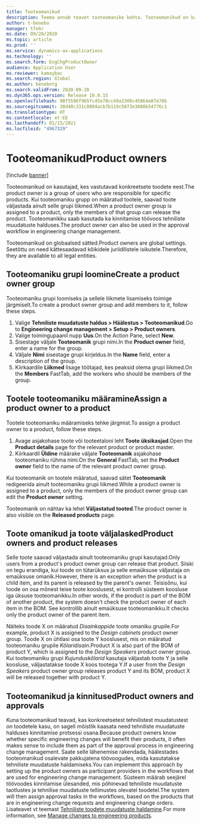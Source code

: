 ```yaml
---
title: Tooteomanikud
description: Teema annab teavet tooteomanike kohta. Tooteomanikud on kasutajad, kes vastutavad konkreetsete toodete eest. Neid tooteid saavad väljastada ainult grupi liikmed. Tooteomanikku saab kasutada ka kinnitamise töövoos.
author: t-benebo
manager: tfehr
ms.date: 09/28/2020
ms.topic: article
ms.prod: ''
ms.service: dynamics-ax-applications
ms.technology: ''
ms.search.form: EngChgProductOwner
audience: Application User
ms.reviewer: kamaybac
ms.search.region: Global
ms.author: benebotg
ms.search.validFrom: 2020-09-28
ms.dyn365.ops.version: Release 10.0.15
ms.openlocfilehash: 90f5596f9b5fc45e78cc49a3309c45864e07e70b
ms.sourcegitcommit: 38d40c331c8894acb7b119c5073e3088b54776c1
ms.translationtype: HT
ms.contentlocale: et-EE
ms.lasthandoff: 01/15/2021
ms.locfileid: "4967329"
---
```

# <a name="product-owners"></a><span data-ttu-id="88bf0-106">Tooteomanikud</span><span class="sxs-lookup"><span data-stu-id="88bf0-106">Product owners</span></span>

[!include [banner](../includes/banner.md)]

<span data-ttu-id="88bf0-107">Tooteomanikud on kasutajad, kes vastutavad konkreetsete toodete eest.</span><span class="sxs-lookup"><span data-stu-id="88bf0-107">The product owner is a group of users who are responsible for specific products.</span></span> <span data-ttu-id="88bf0-108">Kui tooteomaniku grupp on määratud tootele, saavad toote väljastada ainult selle grupi liikmed.</span><span class="sxs-lookup"><span data-stu-id="88bf0-108">When a product owner group is assigned to a product, only the members of that group can release the product.</span></span> <span data-ttu-id="88bf0-109">Tooteomanikku saab kasutada ka kinnitamise töövoos tehniliste muudatuste halduses.</span><span class="sxs-lookup"><span data-stu-id="88bf0-109">The product owner can also be used in the approval workflow in engineering change management.</span></span>

<span data-ttu-id="88bf0-110">Tooteomanikud on globaalsed sätted.</span><span class="sxs-lookup"><span data-stu-id="88bf0-110">Product owners are global settings.</span></span> <span data-ttu-id="88bf0-111">Seetõttu on need kättesaadavad kõikidele juriidilistele isikutele.</span><span class="sxs-lookup"><span data-stu-id="88bf0-111">Therefore, they are available to all legal entities.</span></span>

## <a name="create-a-product-owner-group"></a><span data-ttu-id="88bf0-112">Tooteomaniku grupi loomine</span><span class="sxs-lookup"><span data-stu-id="88bf0-112">Create a product owner group</span></span>

<span data-ttu-id="88bf0-113">Tooteomaniku grupi loomiseks ja sellele liikmete lisamiseks toimige järgmiselt.</span><span class="sxs-lookup"><span data-stu-id="88bf0-113">To create a product owner group and add members to it, follow these steps.</span></span>

1. <span data-ttu-id="88bf0-114">Valige **Tehniliste muudatuste haldus \> Häälestus \> Tooteomanikud**.</span><span class="sxs-lookup"><span data-stu-id="88bf0-114">Go to **Engineering change management \> Setup \> Product owners**.</span></span>
2. <span data-ttu-id="88bf0-115">Valige toimingupaanil nupp **Uus**.</span><span class="sxs-lookup"><span data-stu-id="88bf0-115">On the Action Pane, select **New**.</span></span>
3. <span data-ttu-id="88bf0-116">Sisestage väljale **Tooteomanik** grupi nimi.</span><span class="sxs-lookup"><span data-stu-id="88bf0-116">In the **Product owner** field, enter a name for the group.</span></span>
4. <span data-ttu-id="88bf0-117">Väljale **Nimi** sisestage grupi kirjeldus.</span><span class="sxs-lookup"><span data-stu-id="88bf0-117">In the **Name** field, enter a description of the group.</span></span>
5. <span data-ttu-id="88bf0-118">Kiirkaardile **Liikmed** lisage töötajad, kes peaksid olema grupi liikmed.</span><span class="sxs-lookup"><span data-stu-id="88bf0-118">On the **Members** FastTab, add the workers who should be members of the group.</span></span>

## <a name="assign-a-product-owner-to-a-product"></a><span data-ttu-id="88bf0-119">Tootele tooteomaniku määramine</span><span class="sxs-lookup"><span data-stu-id="88bf0-119">Assign a product owner to a product</span></span>

<span data-ttu-id="88bf0-120">Tootele tooteomaniku määramiseks tehke järgmist.</span><span class="sxs-lookup"><span data-stu-id="88bf0-120">To assign a product owner to a product, follow these steps.</span></span>

1. <span data-ttu-id="88bf0-121">Avage asjakohase toote või tooteetaloni leht **Toote üksikasjad**.</span><span class="sxs-lookup"><span data-stu-id="88bf0-121">Open the **Product details** page for the relevant product or product master.</span></span>
1. <span data-ttu-id="88bf0-122">Kiirkaardil **Üldine** määrake väljale **Tooteomanik** asjakohase tooteomaniku rühma nimi.</span><span class="sxs-lookup"><span data-stu-id="88bf0-122">On the **General** FastTab, set the **Product owner** field to the name of the relevant product owner group.</span></span>

<span data-ttu-id="88bf0-123">Kui tooteomanik on tootele määratud, saavad sätet **Tooteomanik** redigeerida ainult tooteomaniku grupi liikmed.</span><span class="sxs-lookup"><span data-stu-id="88bf0-123">While a product owner is assigned to a product, only the members of the product owner group can edit the **Product owner** setting.</span></span>

<span data-ttu-id="88bf0-124">Tooteomanik on nähtav ka lehel **Väljastatud tooted**.</span><span class="sxs-lookup"><span data-stu-id="88bf0-124">The product owner is also visible on the **Released products** page.</span></span>

## <a name="product-owners-and-product-releases"></a><span data-ttu-id="88bf0-125">Toote omanikud ja toote väljalasked</span><span class="sxs-lookup"><span data-stu-id="88bf0-125">Product owners and product releases</span></span>

<span data-ttu-id="88bf0-126">Selle toote saavad väljastada ainult tooteomaniku grupi kasutajad.</span><span class="sxs-lookup"><span data-stu-id="88bf0-126">Only users from a product's product owner group can release that product.</span></span> <span data-ttu-id="88bf0-127">Siiski on tegu erandiga, kui toode on tütarüksus ja selle emaüksuse väljastaja on emaüksuse omanik.</span><span class="sxs-lookup"><span data-stu-id="88bf0-127">However, there is an exception when the product is a child item, and its parent is released by the parent's owner.</span></span> <span data-ttu-id="88bf0-128">Teisisõnu, kui toode on osa mõnest teise toote kooslusest, ei kontrolli süsteem koosluse iga üksuse tooteomanikku.</span><span class="sxs-lookup"><span data-stu-id="88bf0-128">In other words, if the product is part of the BOM of another product, the system doesn't check the product owner of each item in the BOM.</span></span> <span data-ttu-id="88bf0-129">See kontrollib ainult emaüksuse tooteomanikku.</span><span class="sxs-lookup"><span data-stu-id="88bf0-129">It checks only the product owner of the parent item.</span></span>

<span data-ttu-id="88bf0-130">Näiteks toode X on määratud *Disainkappide* toote omaniku grupile.</span><span class="sxs-lookup"><span data-stu-id="88bf0-130">For example, product X is assigned to the *Design cabinets* product owner group.</span></span> <span data-ttu-id="88bf0-131">Toode X on ühtlasi osa toote Y kooslusest, mis on määratud tooteomaniku grupile *Kõlaridisain*.</span><span class="sxs-lookup"><span data-stu-id="88bf0-131">Product X is also part of the BOM of product Y, which is assigned to the *Design Speakers* product owner group.</span></span> <span data-ttu-id="88bf0-132">Kui tooteomaniku grupi *Kujunduskõlarid* kasutaja väljastab toote Y ja selle koosluse, väljastatakse toode X koos tootega Y.</span><span class="sxs-lookup"><span data-stu-id="88bf0-132">If a user from the *Design Speakers* product owner group releases product Y and its BOM, product X will be released together with product Y.</span></span>

## <a name="product-owners-and-approvals"></a><span data-ttu-id="88bf0-133">Tooteomanikud ja kinnitused</span><span class="sxs-lookup"><span data-stu-id="88bf0-133">Product owners and approvals</span></span>

<span data-ttu-id="88bf0-134">Kuna tooteomanikud teavad, kas konkreetsetest tehnilistest muudatustest on toodetele kasu, on sageli mõistlik kaasata need tehniliste muudatuste halduses kinnitamise protsessi osana.</span><span class="sxs-lookup"><span data-stu-id="88bf0-134">Because product owners know whether specific engineering changes will benefit their products, it often makes sense to include them as part of the approval process in engineering change management.</span></span> <span data-ttu-id="88bf0-135">Saate selle lähenemise rakendada, häälestades tooteomanikud osalevate pakkujatena töövoogudes, mida kasutatakse tehniliste muudatuste haldamiseks.</span><span class="sxs-lookup"><span data-stu-id="88bf0-135">You can implement this approach by setting up the product owners as participant providers in the workflows that are used for engineering change management.</span></span> <span data-ttu-id="88bf0-136">Süsteem määrab seejärel töövoodes kinnitamise ülesanded, mis põhinevad tehniliste muudatuste taotlustes ja tehnilise muudatuste tellimustes olevatel toodetel.</span><span class="sxs-lookup"><span data-stu-id="88bf0-136">The system will then assign approval tasks in the workflows, based on the products that are in engineering change requests and engineering change orders.</span></span> <span data-ttu-id="88bf0-137">Lisateavet vt teemast [Tehniliste toodete muudatuste haldamine](engineering-change-management.md).</span><span class="sxs-lookup"><span data-stu-id="88bf0-137">For more information, see [Manage changes to engineering products](engineering-change-management.md).</span></span>
